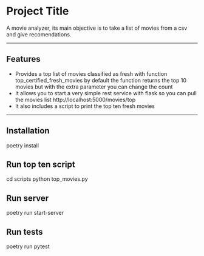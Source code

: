 # Project Title

A movie analyzer, its main objective is to take a list of movies from a csv and give recomendations.

---

## Features

- Provides a top list of movies classified as fresh with function top_certified_fresh_movies
  by default the function returns the top 10 movies but with the extra parameter you can change the count
- It allows you to start a very simple rest service with flask so you can pull the movies list http://localhost:5000/movies/top
- It also includes a script to print the top ten fresh movies
---

##  Installation
poetry install

## Run top ten script
cd scripts
python top_movies.py 

## Run server 
poetry run start-server

## Run tests
poetry run pytest 